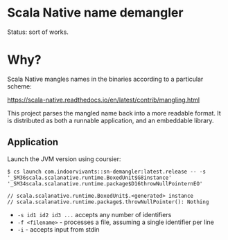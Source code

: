 # Scala Native name demangler

Status: sort of works.

# Why?

Scala Native mangles names in the binaries according to a particular scheme:

https://scala-native.readthedocs.io/en/latest/contrib/mangling.html

This project parses the mangled name back into a more readable format. It is
distributed as both a runnable application, and an embeddable library.

## Application

Launch the JVM version using coursier:

```
$ cs launch com.indoorvivants::sn-demangler:latest.release -- -s '_SM36scala.scalanative.runtime.BoxedUnit$G8instance' '_SM34scala.scalanative.runtime.package$D16throwNullPointernEO'

// scala.scalanative.runtime.BoxedUnit$.<generated> instance
// scala.scalanative.runtime.package$.throwNullPointer(): Nothing
```

* `-s id1 id2 id3 ...` accepts any number of identifiers
* `-f <filename>` - processes a file, assuming a single identifier per line
* `-i` - accepts input from stdin
